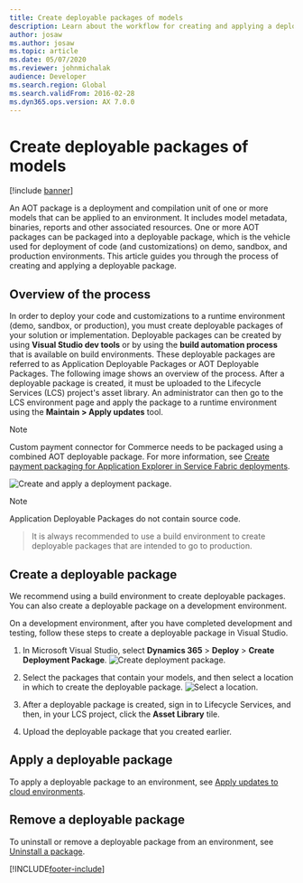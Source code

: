 ```yaml
---
title: Create deployable packages of models
description: Learn about the workflow for creating and applying a deployable package, including an overview of deployable package creation process.
author: josaw
ms.author: josaw
ms.topic: article
ms.date: 05/07/2020
ms.reviewer: johnmichalak
audience: Developer
ms.search.region: Global
ms.search.validFrom: 2016-02-28
ms.dyn365.ops.version: AX 7.0.0
---
```


# Create deployable packages of models

[!include [banner](../includes/banner.md)]

An AOT package is a deployment and compilation unit of one or more models that can be applied to an environment. It includes model metadata, binaries, reports and other associated resources. One or more AOT packages can be packaged into a deployable package, which is the vehicle used for deployment of code (and customizations) on demo, sandbox, and production environments. This article guides you through the process of creating and applying a deployable package. 

## Overview of the process

In order to deploy your code and customizations to a runtime environment (demo, sandbox, or production), you must create deployable packages of your solution or implementation. Deployable packages can be created by using **Visual Studio dev tools** or by using the **build automation process** that is available on build environments. These deployable packages are referred to as Application Deployable Packages or AOT Deployable Packages. The following image shows an overview of the process. After a deployable package is created, it must be uploaded to the Lifecycle Services (LCS) project's asset library. An administrator can then go to the LCS environment page and apply the package to a runtime environment using the **Maintain &gt; Apply updates** tool. 

> [!NOTE]
> Custom payment connector for Commerce needs to be packaged using a combined AOT deployable package. For more information, see [Create payment packaging for Application Explorer in Service Fabric deployments](../../../commerce/dev-itpro/payment-connector-package.md).

![Create and apply a deployment package.](./media/createandapplydeployablepackage.png)

> [!NOTE]
> Application Deployable Packages do not contain source code.

> It is always recommended to use a build environment to create deployable packages that are intended to go to production.

## Create a deployable package
We recommend using a build environment to create deployable packages. You can also create a deployable package on a development environment. 

On a development environment, after you have completed development and testing, follow these steps to create a deployable package in Visual Studio.

1.  In Microsoft Visual Studio, select **Dynamics 365** &gt; **Deploy** &gt; **Create Deployment Package**.
![Create deployment package.](./media/createdeploymentpackage-986x1024.png)

2.  Select the packages that contain your models, and then select a location in which to create the deployable package. 
![Select a location.](./media/pack4.png)

3.  After a deployable package is created, sign in to Lifecycle Services, and then, in your LCS project, click the **Asset Library** tile.

4.  Upload the deployable package that you created earlier.

## Apply a deployable package
To apply a deployable package to an environment, see [Apply updates to cloud environments](apply-deployable-package-system.md).

## Remove a deployable package
To uninstall or remove a deployable package from an environment, see [Uninstall a package](uninstall-deployable-package.md).


[!INCLUDE[footer-include](../../../includes/footer-banner.md)]
